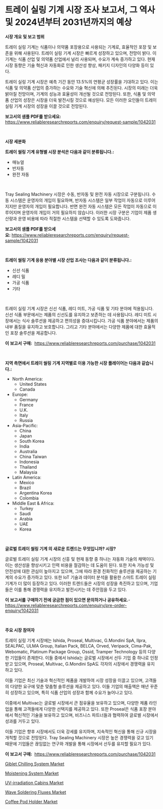 <p><h1>트레이 실링 기계 시장 조사 보고서, 그 역사 및 2024년부터 2031년까지의 예상</h1></p><p><strong>시장 개요 및 보고 범위</strong></p>
<p><p>트레이 실링 기계는 식품이나 의약품 포장용으로 사용되는 기계로, 효율적인 포장 및 보존을 위해 사용된다. 트레이 실링 기계 시장은 빠르게 성장하고 있으며, 전망이 밝다. 이 기계는 식품 산업 및 의약품 산업에서 널리 사용되며, 수요가 계속 증가하고 있다. 현재 시장 동향은 기술 혁신과 자동화로 인한 생산성 향상, 패키지 디자인의 다양화 등이 있다.</p><p>트레이 실링 기계 시장은 예측 기간 동안 13.5%의 연평균 성장률을 기대하고 있다. 이는 식품 및 의약품 산업의 증가하는 수요와 기술 혁신에 의해 추진된다. 시장의 미래는 더욱 밝아질 전망이며, 기계의 성능과 효율성이 개선될 것으로 전망된다. 또한, 식품 및 의약품 산업의 성장은 시장을 더욱 발전시킬 것으로 예상된다. 모든 이러한 요인들이 트레이 실링 기계 시장의 성장을 이끌 것으로 전망된다.</p></p>
<p><strong>보고서의 샘플 PDF를 받으세요:</strong> <a href="https://www.reliableresearchreports.com/enquiry/request-sample/1042031">https://www.reliableresearchreports.com/enquiry/request-sample/1042031</a></p>
<p>&nbsp;</p>
<p><strong>시장 세분화</strong></p>
<p><strong>트레이 씰링 기계 유형별 시장 분석은 다음과 같이 분류됩니다.:</strong></p>
<p><ul><li>매뉴얼</li><li>반자동</li><li>완전 자동</li></ul></p>
<p>&nbsp;</p>
<p><p>Tray Sealing Machinery 시장은 수동, 반자동 및 완전 자동 시장으로 구분됩니다. 수동 시스템은 운영자의 개입이 필요하며, 반자동 시스템은 일부 작업이 자동으로 이루어지지만 운영자의 개입이 필요합니다. 반면 완전 자동 시스템은 모든 작업이 자동으로 이루어지며 운영자의 개입이 거의 필요하지 않습니다. 이러한 시장 구분은 기업이 제품 생산량과 운영 비용에 따라 적절한 시스템을 선택할 수 있도록 도와줍니다.</p></p>
<p><strong>보고서의 샘플 PDF를 받으세요:</strong>&nbsp;<a href="https://www.reliableresearchreports.com/enquiry/request-sample/1042031">https://www.reliableresearchreports.com/enquiry/request-sample/1042031</a></p>
<p>&nbsp;</p>
<p><strong> 트레이 씰링 기계 응용 분야별 시장 산업 조사는 다음과 같이 분류됩니다.:</strong></p>
<p><ul><li>신선 식품</li><li>레디 밀</li><li>가공 식품</li><li>기타</li></ul></p>
<p>&nbsp;</p>
<p><p>트레이 실링 기계 시장은 신선 식품, 레디 미트, 가공 식품 및 기타 분야에 적용됩니다. 신선 식품 부문에서는 제품의 신선도를 유지하고 보존하는 데 사용됩니다. 레디 미트 시장에서는 식사 솔루션을 제공하고 편의성을 증대시킵니다. 가공 식품 분야에서는 제품의 내부 품질을 유지하고 보호합니다. 그리고 기타 분야에서는 다양한 제품에 대한 효율적인 포장 솔루션을 제공합니다.</p></p>
<p><strong>이 보고서 구매:</strong>&nbsp; <a href="https://www.reliableresearchreports.com/purchase/1042031">https://www.reliableresearchreports.com/purchase/1042031</a></p>
<p>&nbsp;</p>
<p><strong>지역 측면에서 트레이 씰링 기계 지역별로 이용 가능한 시장 플레이어는 다음과 같습니다.:</strong></p>
<p><ul>
    <li>
        North America:
        <ul>
            <li>United States</li>
            <li>Canada</li>
        </ul>
    </li>
    <li>
        Europe:
        <ul>
            <li>Germany</li>
            <li>France</li>
            <li>U.K.</li>
            <li>Italy</li>
            <li>Russia</li>
        </ul>
    </li>
    <li>
        Asia-Pacific:
        <ul>
            <li>China</li>
            <li>Japan</li>
            <li>South Korea</li>
            <li>India</li>
            <li>Australia</li>
            <li>China Taiwan</li>
            <li>Indonesia</li>
            <li>Thailand</li>
            <li>Malaysia</li>
        </ul>
    </li>
    <li>
        Latin America:
        <ul>
            <li>Mexico</li>
            <li>Brazil</li>
            <li>Argentina Korea</li>
            <li>Colombia</li>
        </ul>
    </li>
    <li>
        Middle East & Africa:
        <ul>
            <li>Turkey</li>
            <li>Saudi</li>
            <li>Arabia</li>
            <li>UAE</li>
            <li>Korea</li>
        </ul>
    </li>
    </ul></p>
<p>&nbsp;</p>
<p><strong>글로벌 트레이 씰링 기계 의 새로운 트렌드는 무엇입니까? 시장?</strong></p>
<p><p>글로벌 트레이 실링 기계 시장의 신흥 및 현재 동향 중 하나는 자동화 기술의 채택이다. 이는 생산성을 향상시키고 인력 비용을 절감하는 데 도움이 된다. 또한 지속 가능성 및 안전성에 대한 관심이 높아지고 있으며, 그에 따라 환경 친화적인 솔루션을 제공하는 기계의 수요가 증가하고 있다. 또한 IoT 기술과 데이터 분석을 활용한 스마트 트레이 실링 기계가 더 많이 등장하고 있다. 이러한 트렌드들은 시장의 성장을 촉진하고 있으며, 기업들은 이를 통해 경쟁력을 유지하고 발전시키는 데 주안점을 두고 있다.</p></p>
<p><strong>이 보고서를 구매하기 전에 궁금한 점이 있으면 문의하거나 공유하세요.</strong>- <a href="https://www.reliableresearchreports.com/enquiry/pre-order-enquiry/1042031">https://www.reliableresearchreports.com/enquiry/pre-order-enquiry/1042031</a></p>
<p>&nbsp;</p>
<p><strong>주요 시장 참여자</strong></p>
<p><p>트레이 실링 기계 시장에는 Ishida, Proseal, Multivac, G.Mondini SpA, Ilpra, SEALPAC, ULMA Group, Italian Pack, BELCA, Orved, Veripack, Cima-Pak, Webomatic, Platinum Package Group, Ossid, Tramper Technology 등의 다양한 기업들이 존재한다. 이들 중에서 Ishida는 글로벌 시장에서 선두 기업 중 하나로 인정받고 있으며, Proseal, Multivac, G.Mondini SpA도 각자의 시장에서 경쟁력을 유지하고 있다.</p><p>이들 기업은 최신 기술과 혁신적인 제품을 개발하여 시장 성장을 이끌고 있으며, 고객들의 다양한 요구에 맞춘 맞춤형 솔루션을 제공하고 있다. 이들 기업의 매출액은 매년 꾸준히 성장하고 있으며, 특히 식품 산업의 성장과 함께 수요가 늘어나고 있다.</p><p>이중에서 Multivac는 글로벌 시장에서 큰 점유율을 보유하고 있으며, 다양한 제품 라인업을 통해 고객들에게 다양한 선택지를 제공하고 있다. 또한 Proseal은 식품 포장 분야에서 혁신적인 기술을 보유하고 있으며, 비즈니스 파트너들과 협력하여 글로벌 시장에서 성과를 거두고 있다.</p><p>이들 기업은 향후 시장에서도 더욱 강세를 유지하며, 지속적인 혁신을 통해 신규 시장을 개척할 것으로 전망된다. Tray Sealing Machinery 시장은 높은 경쟁력을 갖고 있기 때문에 기업들은 끊임없는 연구와 개발을 통해 시장에서 선두를 유지할 필요가 있다.</p></p>
<p><strong>이 보고서 구매:</strong>&nbsp;&nbsp;<a href="https://www.reliableresearchreports.com/purchase/1042031">https://www.reliableresearchreports.com/purchase/1042031</a></p>
<p><p><a href="https://github.com/beatblasta/Market-Research-Report-List-2/blob/main/giblet-chilling-system-market.md">Giblet Chilling System Market</a></p><p><a href="https://github.com/angelajermaine/Market-Research-Report-List-2/blob/main/moistening-system-market.md">Moistening System Market</a></p><p><a href="https://sudsy-motorcycle-bbc.notion.site/UV-irradiation-Cabins-Market-Provides-a-Comprehensive-Analysis-Including-a-Macro-Overview-of-the-Mar-7c7a895c1ae14f7d99d324c775c74007">UV-irradiation Cabins Market</a></p><p><a href="https://iodized-pantydraco-05c.notion.site/Wave-Soldering-Fluxes-Market-Size-2024-2031-Global-Industrial-Analysis-Key-Geographical-Regions--f3c40754f8e84bba8cb632b65591d4e0">Wave Soldering Fluxes Market</a></p><p><a href="https://view.publitas.com/reportprime-1/coffee-pod-holder-market-size-share-trends-analysis-report-by-material-by-type-by-end-user-by-region-and-segment-forecasts-2024-2031/">Coffee Pod Holder Market</a></p></p>

